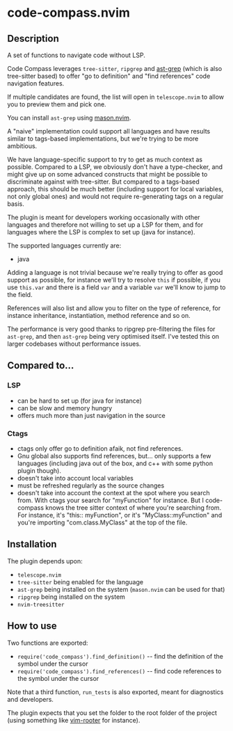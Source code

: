 # code-compass.nvim

## Description

A set of functions to navigate code without LSP.

Code Compass leverages `tree-sitter`, `ripgrep` and [ast-grep](https://ast-grep.github.io/) (which is also tree-sitter based) to offer "go to definition" and "find references" code navigation features.

If multiple candidates are found, the list will open in `telescope.nvim` to allow you to preview them and pick one.

You can install `ast-grep` using [mason.nvim](https://github.com/williamboman/mason.nvim).

A "naive" implementation could support all languages and have results similar to tags-based implementations, but we're trying to be more ambitious.

We have language-specific support to try to get as much context as possible. Compared to a LSP, we obviously don't have a type-checker, and might give up on some advanced constructs that might be possible to discriminate against with tree-sitter. But compared to a tags-based approach, this should be much better (including support for local variables, not only global ones) and would not require re-generating tags on a regular basis.

The plugin is meant for developers working occasionally with other languages and therefore not willing to set up a LSP for them, and for languages where the LSP is complex to set up (java for instance).

The supported languages currently are:

- java

Adding a language is not trivial because we're really trying to offer as good support as possible, for instance we'll try to resolve `this` if possible, if you use `this.var` and there is a field `var` and a variable `var` we'll know to jump to the field.

References will also list and allow you to filter on the type of reference, for instance inheritance, instantiation, method reference and so on.

The performance is very good thanks to ripgrep pre-filtering the files for `ast-grep`, and then `ast-grep` being very optimised itself. I've tested this on larger codebases without performance issues.

## Compared to...

### LSP

- can be hard to set up (for java for instance)
- can be slow and memory hungry
- offers much more than just navigation in the source

### Ctags

- ctags only offer go to definition afaik, not find references.
- Gnu global also supports find references, but... only supports a few languages (including java out of the box, and c++ with some python plugin though).
- doesn't take into account local variables
- must be refreshed regularly as the source changes
- doesn't take into account the context at the spot where you search from. With ctags your search for "myFunction" for instance. But I code-compass knows the tree sitter context of where you're searching from. For instance, it's "this:: myFunction", or it's "MyClass::myFunction" and you're importing "com.class.MyClass" at the top of the file.

## Installation

The plugin depends upon:

- `telescope.nvim`
- `tree-sitter` being enabled for the language
- `ast-grep` being installed on the system (`mason.nvim` can be used for that)
- `ripgrep` being installed on the system
- `nvim-treesitter`

## How to use

Two functions are exported:

- `require('code_compass').find_definition()` -- find the definition of the symbol under the cursor
- `require('code_compass').find_references()` -- find code references to the symbol under the cursor

Note that a third function, `run_tests` is also exported, meant for diagnostics and developers.

The plugin expects that you set the folder to the root folder of the project (using something like [vim-rooter](https://github.com/airblade/vim-rooter) for instance).
